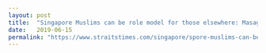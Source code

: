 ```yaml
---
layout: post
title:  "Singapore Muslims can be role model for those elsewhere: Masagos"
date:   2019-06-15
permalink: "https://www.straitstimes.com/singapore/spore-muslims-can-be-role-model-for-those-elsewhere-masagos"
---
```

